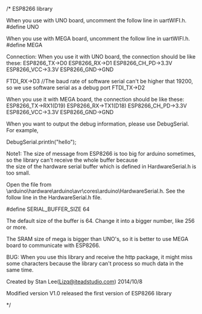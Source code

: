 /*
ESP8266 library

When you use with UNO board, uncomment the follow line in uartWIFI.h.
#define UNO

When you use with MEGA board, uncomment the follow line in uartWIFI.h.
#define MEGA

Connection:
When you use it with UNO board, the connection should be like these:
ESP8266_TX->D0
ESP8266_RX->D1
ESP8266_CH_PD->3.3V
ESP8266_VCC->3.3V
ESP8266_GND->GND

FTDI_RX->D3			//The baud rate of software serial can't be higher that 19200, so we use software serial as a debug port
FTDI_TX->D2

When you use it with MEGA board, the connection should be like these:
ESP8266_TX->RX1(D19)
ESP8266_RX->TX1(D18)
ESP8266_CH_PD->3.3V
ESP8266_VCC->3.3V
ESP8266_GND->GND

When you want to output the debug information, please use DebugSerial. For example,

DebugSerial.println("hello");


Note1:	The size of message from ESP8266 is too big for arduino sometimes, so the library can't receive the whole buffer because  
the size of the hardware serial buffer which is defined in HardwareSerial.h is too small.

Open the file from \arduino\hardware\arduino\avr\cores\arduino\HardwareSerial.h.
See the follow line in the HardwareSerial.h file.

#define SERIAL_BUFFER_SIZE 64

The default size of the buffer is 64. Change it into a bigger number, like 256 or more.

The SRAM size of mega is bigger than UNO's, so it is better to use MEGA board to communicate with ESP8266.


BUG: When you use this library and receive the http package, it might miss some characters because the library can't process so much data in the same time.

Created by Stan Lee(Lizq@iteadstudio.com)
2014/10/8

Modified version
V1.0	released the first version of ESP8266 library



*/


